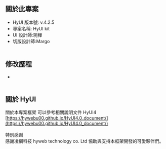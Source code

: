 ## 關於此專案

- HyUI 版本號: v.4.2.5
- 專案名稱: HyUI kit
- UI 設計師:琬樺
- 切版設計師:Margo
  <br/>
  <br/>

## 修改歷程

- <br/>
  <br/>

## 關於 HyUI

關於本專案框架 可以參考相關說明文件 HyUI4<br/>
[https://hywebu00.github.io/HyUI4.0_document/](https://hywebu00.github.io/HyUI4.0_document/)
<br/><br/>
特別感謝<br/>
感謝凌網科技 hyweb technology co. Ltd 協助與支持本框架開發的可愛夥伴們。
